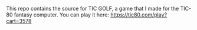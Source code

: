This repo contains the source for TIC GOLF, a game that I made for the TIC-80 fantasy computer.
You can play it here: https://tic80.com/play?cart=3578